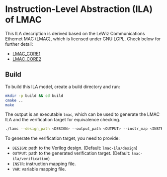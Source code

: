 # Instruction-Level Abstraction (ILA) of LMAC
This ILA description is derived based on the LeWiz Communications Ethernet MAC (LMAC), which is licensed under GNU LGPL. 
Check below for further detail:

-   [LMAC_CORE1](https://github.com/lewiz-support/LMAC_CORE1)
-   [LMAC_CORE2](https://github.com/lewiz-support/LMAC_CORE2)

## Build
To build this ILA model, create a build directory and run:

``` bash
mkdir -p build && cd build
cmake ..
make
```

The output is an executable `lmac`, which can be used to generate the LMAC ILA and the verification target for equivalence checking. 

``` bash
./lamc --design_path <DESIGN> --output_path <OUTPUT> --instr_map <INSTR> --var_map <VAR>
```

To generate the verification target, you need to provide:

- `DESIGN`: path to the Verilog design. (Default: `lmac-ila/design`)
- `OUTPUT`: path to the generated verification target. (Default: `lmac-ila/verification`)
- `INSTR`: instruction mapping file.
- `VAR`: variable mapping file.
